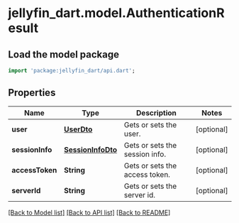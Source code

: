 # jellyfin_dart.model.AuthenticationResult

## Load the model package
```dart
import 'package:jellyfin_dart/api.dart';
```

## Properties
Name | Type | Description | Notes
------------ | ------------- | ------------- | -------------
**user** | [**UserDto**](UserDto.md) | Gets or sets the user. | [optional] 
**sessionInfo** | [**SessionInfoDto**](SessionInfoDto.md) | Gets or sets the session info. | [optional] 
**accessToken** | **String** | Gets or sets the access token. | [optional] 
**serverId** | **String** | Gets or sets the server id. | [optional] 

[[Back to Model list]](../README.md#documentation-for-models) [[Back to API list]](../README.md#documentation-for-api-endpoints) [[Back to README]](../README.md)


